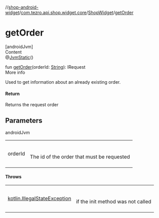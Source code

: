 //[shop-android-widget](../../../index.md)/[com.tezro.api.shop.widget.core](../index.md)/[ShopWidget](index.md)/[getOrder](get-order.md)



# getOrder  
[androidJvm]  
Content  
@[JvmStatic](https://kotlinlang.org/api/latest/jvm/stdlib/kotlin.jvm/-jvm-static/index.html)()  
  
fun [getOrder](get-order.md)(orderId: [String](https://kotlinlang.org/api/latest/jvm/stdlib/kotlin/-string/index.html)): IRequest<Order>  
More info  


Used to get information about an already existing order.



#### Return  


Returns the request order



## Parameters  
  
androidJvm  
  
| | |
|---|---|
| <a name="com.tezro.api.shop.widget.core/ShopWidget/getOrder/#kotlin.String/PointingToDeclaration/"></a>orderId| <a name="com.tezro.api.shop.widget.core/ShopWidget/getOrder/#kotlin.String/PointingToDeclaration/"></a><br><br>The id of the order that must be requested<br><br>|
  


#### Throws  
  
| | |
|---|---|
| <a name="com.tezro.api.shop.widget.core/ShopWidget/getOrder/#kotlin.String/PointingToDeclaration/"></a>[kotlin.IllegalStateException](https://kotlinlang.org/api/latest/jvm/stdlib/kotlin/-illegal-state-exception/index.html)| <a name="com.tezro.api.shop.widget.core/ShopWidget/getOrder/#kotlin.String/PointingToDeclaration/"></a><br><br>if the init method was not called<br><br>|
  



